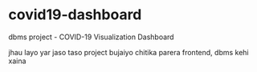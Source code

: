 # covid19-dashboard
dbms project - COVID-19 Visualization Dashboard

jhau layo yar jaso taso project bujaiyo chitika parera frontend, dbms kehi xaina 
